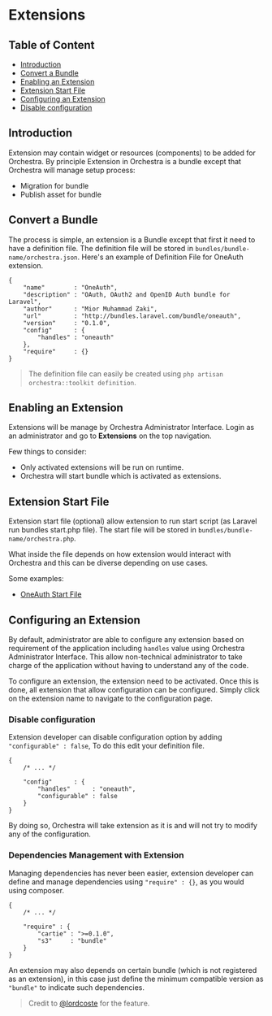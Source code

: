 # Extensions

## Table of Content
- [Introduction](#introduction)
- [Convert a Bundle](#convert-to-extension)
- [Enabling an Extension](#enable-extension)
- [Extension Start File](#start-file)
- [Configuring an Extension](#configure-extension)
- [Disable configuration](#disable-configure-extension)

<a name="introduction"></a>
## Introduction

Extension may contain widget or resources (components) to be added for Orchestra. By principle Extension in Orchestra is a bundle except that Orchestra will manage setup process:

- Migration for bundle
- Publish asset for bundle

<a name="convert-to-extension"></a>
## Convert a Bundle

The process is simple, an extension is a Bundle except that first it need to have a definition file. The definition file will be stored in `bundles/bundle-name/orchestra.json`. Here's an example of Definition File for OneAuth extension.

	{
		"name"        : "OneAuth",
		"description" : "OAuth, OAuth2 and OpenID Auth bundle for Laravel",
		"author"      : "Mior Muhammad Zaki",
		"url"         : "http://bundles.laravel.com/bundle/oneauth",
		"version"     : "0.1.0",
		"config"      : {
			"handles" : "oneauth"
		},
		"require"     : {}
	}

> The definition file can easily be created using `php artisan orchestra::toolkit definition`.

<a name="enable-extension"></a>
## Enabling an Extension

Extensions will be manage by Orchestra Administrator Interface. Login as an administrator and go to **Extensions** on the top navigation.

Few things to consider:

- Only activated extensions will be run on runtime.
- Orchestra will start bundle which is activated as extensions.

<a name="start-file"></a>
## Extension Start File

Extension start file (optional) allow extension to run start script (as Laravel run bundles start.php file). The start file will be stored in `bundles/bundle-name/orchestra.php`. 

What inside the file depends on how extension would interact with Orchestra and this can be diverse depending on use cases.

Some examples:

- [OneAuth Start File](https://github.com/codenitive/laravel-oneauth/blob/master/orchestra.php)

<a name="configure-extension"></a>
## Configuring an Extension

By default, administrator are able to configure any extension based on requirement of the application including `handles` value 
using Orchestra Administrator Interface. This allow non-technical administrator to take charge of the application without having 
to understand any of the code.

To configure an extension, the extension need to be activated. Once this is done, all extension that allow configuration can 
be configured. Simply click on the extension name to navigate to the configuration page.

<a name="disable-configure-extension"></a>
### Disable configuration

Extension developer can disable configuration option by adding `"configurable" : false`, To do this edit your definition file.

	{
		/* ... */

		"config"      : {
			"handles"      : "oneauth",
			"configurable" : false
		}
	}

By doing so, Orchestra will take extension as it is and will not try to modify any of the configuration.

<a name="require-extension"></a>
### Dependencies Management with Extension

Managing dependencies has never been easier, extension developer can define and manage dependencies using `"require" : {}`, 
as you would using composer.

	{
		/* ... */

		"require" : {
			"cartie" : ">=0.1.0",
			"s3"     : "bundle"
		}
	}

An extension may also depends on certain bundle (which is not registered as an extension), in this case just define the minimum 
compatible version as `"bundle"` to indicate such dependencies.

> Credit to [@lordcoste](http://github.com/lordcoste) for the feature.

